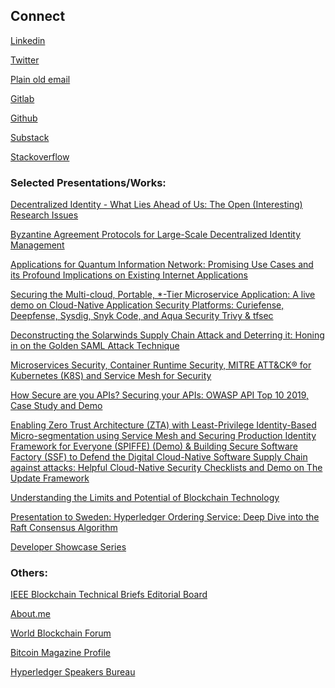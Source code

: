 ## Connect

[Linkedin](https://sg.linkedin.com/in/awnathan)

[Twitter](https://twitter.com/nathan_mk_aw)

[Plain old email](mailto:nathan.mk.aw@gmail.com)

[Gitlab](https://gitlab.com/nathanawmk)

[Github](https://github.com/nathanawmk)

[Substack](https://nathanaw.substack.com/)

[Stackoverflow](https://stackoverflow.com/users/8588369/nathan-aw)

### Selected Presentations/Works:

[Decentralized Identity - What Lies Ahead of Us: The Open (Interesting) Research Issues](https://datatracker.ietf.org/meeting/103/materials/slides-103-dinrg-decentralized-identity-01)

[Byzantine Agreement Protocols for Large-Scale Decentralized Identity Management](https://datatracker.ietf.org/meeting/104/materials/slides-104-dinrg-byzantine-agreement-protocols-for-large-scale-decentralized-identity-management-01)

[Applications for Quantum Information Network: Promising Use Cases and its Profound Implications on Existing Internet Applications](https://datatracker.ietf.org/meeting/interim-2020-qirg-01/materials/slides-interim-2020-qirg-01-sessa-applications-for-quantum-information-network)

[Securing the Multi-cloud, Portable, *-Tier Microservice Application: A live demo on Cloud-Native Application Security Platforms: Curiefense, Deepfense, Sysdig, Snyk Code, and
Aqua Security Trivy & tfsec](https://github.com/OWASP/www-chapter-singapore/raw/master/assets/presos/Securing_Multi_cloud_Portable_Tier_Microservices_Applications_A_live_demo_on_cloud_native_application_security_platforms.pdf)

[Deconstructing the Solarwinds Supply Chain Attack and Deterring it: Honing in on the Golden SAML Attack Technique](https://owasp.org/www-chapter-singapore/assets/presos/Deconstructing_the_Solarwinds_Supply_Chain_Attack_and_Deterring_it_Honing_in_on_the_Golden_SAML_Attack_Technique.pdf)

[Microservices Security, Container Runtime Security, MITRE ATT&CK® for Kubernetes (K8S) and Service Mesh for Security](https://owasp.org/www-chapter-singapore/assets/presos/Microservices%20Security%2C%20Container%20Runtime%20Security%2C%20MITRE%20ATT%26CK%C2%AE%20%20for%20Kubernetes%20(K8S)%20and%20Service%20Mesh%20for%20Security.pdf)

[How Secure are you APIs? Securing your APIs: OWASP API Top 10 2019, Case Study and Demo](https://owasp.org/www-chapter-singapore/assets/presos/Securing_your_APIs_-_OWASP_API_Top_10_2019,_Real-life_Case.pdf)

[Enabling Zero Trust Architecture (ZTA) with Least-Privilege Identity-Based Micro-segmentation using Service Mesh and Securing Production Identity Framework for Everyone (SPIFFE) (Demo) & Building Secure Software Factory (SSF) to Defend the Digital Cloud-Native Software Supply Chain against attacks: Helpful Cloud-Native Security Checklists and Demo on The Update Framework](https://owasp.org/www-chapter-singapore/assets/presos/Securing_Production_Identity_Framework_for_Everyone_(SPIFFE),_Building_End_to_End_Secure_Software_Factory_and_Protecting_Cloud-Native_Supply_Chain_Helpful_Cloud-Native_Security_Checklists_and_Demo_on_SPIFFE_and_Not.pdf)

[Understanding the Limits and Potential of Blockchain Technology](https://www.nasdaq.com/articles/guest-post%3A-understanding-the-limits-and-potential-of-blockchain-technology-2017-11-09)

[Presentation to Sweden: Hyperledger Ordering Service: Deep Dive into the Raft Consensus Algorithm](https://www.youtube.com/watch?v=GN_6dEcDsAQ)

[Developer Showcase Series](https://www.hyperledger.org/blog/2017/12/05/developer-showcase-series-nathan-aw-ntt-data)

### Others: 

[IEEE Blockchain Technical Briefs Editorial Board](https://blockchain.ieee.org/technicalbriefs/editorial-board#nathan-aw)

[About.me](https://about.me/mingkun.aw)

[World Blockchain Forum](https://twitter.com/hyperledger/status/1143898717419921409)

[Bitcoin Magazine Profile](https://bitcoinmagazine.com/authors/nathan-aw)

[Hyperledger Speakers Bureau](https://www.hyperledger.org/participate/speakersbureau)

